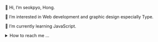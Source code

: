  👋 Hi, I’m seokpyo, Hong.
 
 👀 I’m interested in Web development and graphic design especially Type.
 
 🌱 I’m currently learning JavaScript.
 
 
 <details>
   <summary>How to reach me ...  </summary>
   <br>
   
    📫 hongseokpyou@gmail.com
 </details>

<!---
seok-pyo/seok-pyo is a ✨ special ✨ repository because its `README.md` (this file) appears on your GitHub profile.
You can click the Preview link to take a look at your changes.
--->
